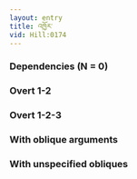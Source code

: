 ```yaml
---
layout: entry
title: འཁྱོར་
vid: Hill:0174
---
```

### Dependencies (N = 0)


### Overt 1-2


### Overt 1-2-3


### With oblique arguments


### With unspecified obliques
